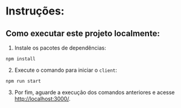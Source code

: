 # Instruções:

## Como executar este projeto localmente:

1) Instale os pacotes de dependências:
```
npm install
```

2) Execute o comando para iniciar o `client`:
```
npm run start

```

3) Por fim, aguarde a execução dos comandos anteriores e acesse [http://localhost:3000/](http://localhost:3000/).
